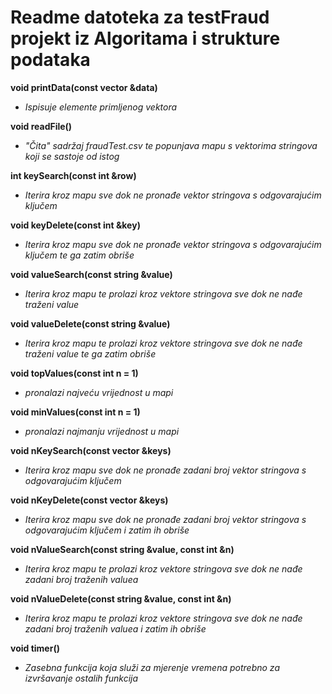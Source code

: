 # Readme datoteka za testFraud projekt iz Algoritama i strukture podataka

**void printData(const vector<string> &data)**
- _Ispisuje elemente primljenog vektora_
  
**void readFile()**
- _"Čita" sadržaj fraudTest.csv te popunjava mapu s vektorima stringova koji se sastoje od istog_

**int keySearch(const int &row)**
- _Iterira kroz mapu sve dok ne pronađe vektor stringova s odgovarajućim ključem_

**void keyDelete(const int &key)**
- _Iterira kroz mapu sve dok ne pronađe vektor stringova s odgovarajućim ključem te ga zatim obriše_

**void valueSearch(const string &value)**
- _Iterira kroz mapu te prolazi kroz vektore stringova sve dok ne nađe traženi value_

**void valueDelete(const string &value)**
- _Iterira kroz mapu te prolazi kroz vektore stringova sve dok ne nađe traženi value te ga zatim obriše_

**void topValues(const int n = 1)**
- _pronalazi najveću vrijednost u mapi_

**void minValues(const int n = 1)**
- _pronalazi najmanju vrijednost u mapi_

**void nKeySearch(const vector<int> &keys)**
- _Iterira kroz mapu sve dok ne pronađe zadani broj vektor stringova s odgovarajućim ključem_

**void nKeyDelete(const vector<int> &keys)**
- _Iterira kroz mapu sve dok ne pronađe zadani broj vektor stringova s odgovarajućim ključem i zatim ih obriše_

**void nValueSearch(const string &value, const int &n)**
- _Iterira kroz mapu te prolazi kroz vektore stringova sve dok ne nađe zadani broj traženih valuea_

**void nValueDelete(const string &value, const int &n)**
- _Iterira kroz mapu te prolazi kroz vektore stringova sve dok ne nađe zadani broj traženih valuea i zatim ih obriše_

**void timer()**
- _Zasebna funkcija koja služi za mjerenje vremena potrebno za izvršavanje ostalih funkcija_

